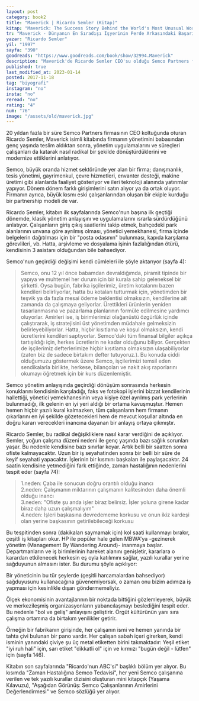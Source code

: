 ```yaml
---
layout: post  
category: book2  
title: "Maverick | Ricardo Semler (Kitap)"  
kitap: "Maverick: The Success Story Behind the World's Most Unusual Workplace"  
tr: "Maverick - Dünyanın En Sıradışı İşyerinin Perde Arkasındaki Başarı Öyküsü"  
yazar: "Ricardo Semler"  
yil: "1997"  
sayfa: "390"  
goodreads: "https://www.goodreads.com/book/show/32994.Maverick"
description: "Maverick'de Ricardo Semler CEO'su olduğu Semco Partners firmasını çalışanlarla birlikte radikal şekilde nasıl modernize ettiklerini anlatıyor."
published: true
last_modified_at: 2023-01-14
posted: 2017-11-18
tag: "biyografi"
instagram: "no"
insta: "no"
reread: "no"
rating: "4"
num: "76"
image: "/assets/old/maverick.jpg"
---
```


20 yıldan fazla bir süre Semco Partners firmasının CEO koltuğunda oturan Ricardo Semler, Maverick isimli kitabında firmanın yönetimini babasından genç yaşında teslim aldıktan sonra, yönetim uygulamalarını ve süreçleri çalışanları da katarak nasıl radikal bir şekilde dönüştürdüklerini ve modernize ettiklerini anlatıyor.  
  
Semco, büyük oranda hizmet sektöründe yer alan bir firma; danışmanlık, tesis yönetimi, gayrimenkul, çevre hizmetleri, envanter desteği, makine üretimi gibi alanlarda faaliyet gösteriyor ve ileri teknoloji alanında yatırımlar yapıyor. Dönem dönem farklı girişimlerini satın alıyor ya da ortak oluyor. Firmanın ayrıca, büyük kısmı eski çalışanlarından oluşan bir ekiple kurduğu bir partnership modeli de var.  
  
Ricardo Semler, kitabın ilk sayfalarında Semco'nun başına ilk geçtiği dönemde, klasik yönetim anlayışını ve uygulamalarını ısrarla sürdürdüğünü anlatıyor. Çalışanların giriş çıkış saatlerini takip etmek, bahçedeki park alanlarının unvana göre ayrılmış olması, yönetici yemekhanesi, firma içinde belgelerin dağıtılması için bir "posta odasının" bulunması, kapıda karşılama görevlileri, vb. Hatta, arşivleme ve dosyalama işinin fazlalığından ötürü, kendisinin 3 asistanı olduğundan bile bahsediyor.  
  
Semco'nun geçirdiği değişimi kendi cümleleri ile şöyle aktarıyor (sayfa 4):  
  
> Semco, onu 12 yıl önce babamdan devraldığımda, piramit tipinde bir yapıya ve muhtemel her durum için bir kurala sahip geleneksel bir şirketti. Oysa bugün, fabrika işçilerimiz, üretim kotalarını bazen kendileri belirliyorlar, hatta bu kotaları tutturmak için, yönetimden bir teşvik ya da fazla mesai ödeme beklentisi olmaksızın, kendilerine ait zamanda da çalışmaya geliyorlar. Ürettikleri ürünlerin yeniden tasarlanmasına ve pazarlama planlarının formüle edilmesine yardımcı oluyorlar. Amirleri ise, iş birimlerimizi olağanüstü özgürlük içinde çalıştırarak, iş stratejisini üst yönetimden müdahale gelmeksizin belirleyebiliyorlar. Hatta, hiçbir kısıtlama ve koşul olmaksızın, kendi ücretlerini kendileri saptıyorlar. Semco'daki tüm finansal bilgiler açıkça tartışıldığı için, herkes ücretlerin ne kadar olduğunu biliyor. Gerçekten de işçilerimiz defterlerimize hiçbir kısıtlama olmaksızın ulaşabiliyorlar (zaten biz de sadece birtakım defter tutuyoruz.). Bu konuda ciddi olduğumuzu göstermek üzere Semco, işçilerimizi temsil eden sendikalarla birlikte, herkese, bilançoları ve nakit akış raporlarını okumayı öğretmek için bir kurs düzenlemiştir. 
  
Semco yönetim anlayışında geçirdiği dönüşüm sonrasında herkesin konuklarını kendisinin karşıladığı, faks ve fotokopi işlerini bizzat kendilerinin hallettiği, yönetici yemekhanesinin veya kişiye özel ayrılmış park yerlerinin bulunmadığı, ilk gelenin en iyi yeri aldığı bir ortama kavuşmuştur. Hemen hemen hiçbir yazılı kural kalmazken, tüm çalışanların hem firmanın çıkarlarını en iyi şekilde gözetecekleri hem de mevcut koşullar altında en doğru kararı verecekleri inancına dayanan bir anlayış ortaya çıkmıştır.  
  
Ricardo Semler, bu radikal değişikliklere nasıl karar verdiğini de açıklıyor. Semler, yoğun çalışma düzeni nedeni ile genç yaşında bazı sağlık sorunları yaşar. Bu nedenle kendisine bazı sınırlar koyar. Artık belli bir saatten sonra ofiste kalmayacaktır. Uzun bir iş seyahatinden sonra bir belli bir süre de keyif seyahati yapacaktır. İşlerinin bir kısmını başkaları ile paylaşacaktır. 24 saatin kendisine yetmediğini fark ettiğinde, zaman hastalığının nedenlerini tespit eder (sayfa 74):  
  
> 1.neden: Çaba ile sonucun doğru orantılı olduğu inancı  
> 2.neden: Çalışmanın miktarının çalışmanın kalitesinden daha önemli olduğu inancı  
> 3.neden: "Ofiste şu anda işler biraz belirsiz. İşler yoluna girene kadar biraz daha uzun çalışmalıyım"  
> 4.neden: İşleri başkasına devredememe korkusu ve onun ikiz kardeşi olan yerine başkasının getirilebileceği korkusu  
  
Bu tespitinden sonra (dakikaları saymamak için) kol saati kullanmayı bırakır, çeşitli iş kitapları okur. HP ile popüler hale gelen MBWA'ya -gezinerek yönetim (Management By Wandering Around)- inanmaya başlar. Departmanların ve iş birimlerinin hareket alanını genişletir, kararlara o karardan etkilenecek herkesin eş oyla katılımını sağlar, yazılı kurallar yerine sağduyunun almasını ister. Bu durumu şöyle açıklıyor:  
  
Bir yöneticinin bu tür şeylerde (çeşitli harcamalardan bahsediyor) sağduyusunu kullanacağına güvenemiyorsak, o zaman onu bizim adımıza iş yapması için kesinlikle dışarı göndermemeliyiz.  
  
Ölçek ekonomisinin avantajlarının bir noktada bittiğini gözlemleyerek, büyük ve merkezileşmiş organizasyonların yabancılaşmayı beslediğini tespit eder. Bu nedenle "bol ve geliş" anlayışını geliştirir. Örgüt kültürünün yanı sıra çalışma ortamına da birtakım yenilikler getirir.  
  
Örneğin bir fabrikanın girişinde, her çalışanın ismi ve hemen yanında bir tahta çivi bulunan bir pano vardır. Her çalışan sabah içeri girerken, kendi isminin yanındaki çiviye şu üç metal etiketten birini takmaktadır: Yeşil etiket "iyi ruh hali" için, sarı etiket "dikkatli ol" için ve kırmızı "bugün değil - lütfen" için (sayfa 146).  
  
Kitabın son sayfalarında "Ricardo'nun ABC'si" başlıklı bölüm yer alıyor. Bu kısımda "Zaman Hastalığına Semco Tedavisi", her yeni Semco çalışanına verilen ve tek yazılı kurallar dizisini oluşturan mini kitapçık (Yaşama Kılavuzu), "Aşağıdan Görünüş: Semco Çalışanlarının Amirlerini Değerlendirmesi" ve Semco sözlüğü yer alıyor.  
  
